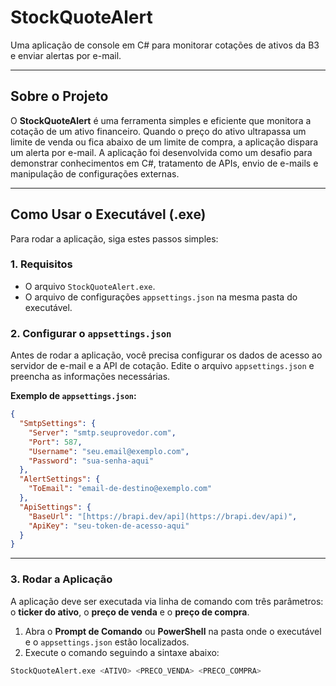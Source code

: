 ﻿# StockQuoteAlert

Uma aplicação de console em C# para monitorar cotações de ativos da B3 e enviar alertas por e-mail.

---

## Sobre o Projeto

O **StockQuoteAlert** é uma ferramenta simples e eficiente que monitora a cotação de um ativo financeiro. Quando o preço do ativo ultrapassa um limite de venda ou fica abaixo de um limite de compra, a aplicação dispara um alerta por e-mail. A aplicação foi desenvolvida como um desafio para demonstrar conhecimentos em C#, tratamento de APIs, envio de e-mails e manipulação de configurações externas.

---

## Como Usar o Executável (.exe)

Para rodar a aplicação, siga estes passos simples:

### 1. Requisitos
* O arquivo `StockQuoteAlert.exe`.
* O arquivo de configurações `appsettings.json` na mesma pasta do executável.

### 2. Configurar o `appsettings.json`

Antes de rodar a aplicação, você precisa configurar os dados de acesso ao servidor de e-mail e a API de cotação. Edite o arquivo `appsettings.json` e preencha as informações necessárias.

**Exemplo de `appsettings.json`:**
```json
{
  "SmtpSettings": {
    "Server": "smtp.seuprovedor.com",
    "Port": 587,
    "Username": "seu.email@exemplo.com",
    "Password": "sua-senha-aqui"
  },
  "AlertSettings": {
    "ToEmail": "email-de-destino@exemplo.com"
  },
  "ApiSettings": {
    "BaseUrl": "[https://brapi.dev/api](https://brapi.dev/api)",
    "ApiKey": "seu-token-de-acesso-aqui"
  }
}
```
---

### 3. Rodar a Aplicação

A aplicação deve ser executada via linha de comando com três parâmetros: o **ticker do ativo**, o **preço de venda** e o **preço de compra**.

1.  Abra o **Prompt de Comando** ou **PowerShell** na pasta onde o executável e o `appsettings.json` estão localizados.
2.  Execute o comando seguindo a sintaxe abaixo:

```bash
StockQuoteAlert.exe <ATIVO> <PRECO_VENDA> <PRECO_COMPRA>
```